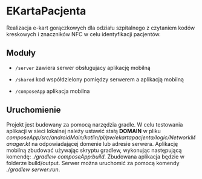 # EKartaPacjenta
Realizacja e-kart gorączkowych dla odziału szpitalnego z czytaniem kodów kreskowych i znaczników NFC w celu identyfikacji pacjentów.

## Moduły
* `/server` zawiera serwer obsługujacy aplikację mobilną

* `/shared` kod współdzielony pomiędzy serwerem a aplikacją mobilną

* `/composeApp` aplikacja mobilna

## Uruchomienie
Projekt jest budowany za pomocą narzędzia gradle. 
W celu testowania aplikacji w sieci lokalnej należy ustawić stałą **DOMAIN** w pliku 
*composeApp/src/androidMain/kotlin/pl/pw/ekartapacjenta/logic/NetworkManager.kt* 
na odpowiadającej domenie lub adresie serwera. 
Aplikację mobilną zbudować używając skryptu gradlew, 
wykonując następującą komendę: *./gradlew composeApp:build*. 
Zbudowana aplikacja będzie w folderze bulld/output. 
Serwer można uruchomić za pomocą komendy *./gradlew serwer:run*.
